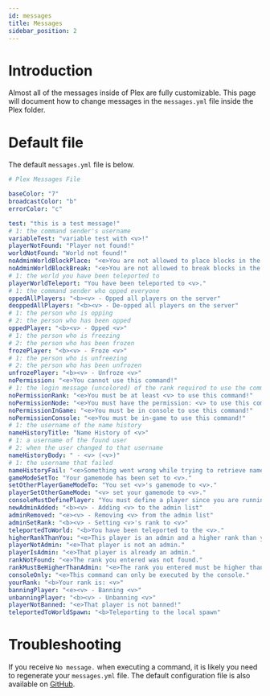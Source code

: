 ```yaml
---
id: messages
title: Messages
sidebar_position: 2
---
```


# Introduction
Almost all of the messages inside of Plex are fully customizable. This page will document how to change messages in the ```messages.yml``` file inside the Plex folder.

# Default file
The default `messages.yml` file is below.
```yaml title=/plugins/Plex/messages.yml
# Plex Messages File

baseColor: "7"
broadcastColor: "b"
errorColor: "c"

test: "this is a test message!"
# 1: the command sender's username
variableTest: "variable test with <v>!"
playerNotFound: "Player not found!"
worldNotFound: "World not found!"
noAdminWorldBlockPlace: "<e>You are not allowed to place blocks in the admin world!"
noAdminWorldBlockBreak: "<e>You are not allowed to break blocks in the admin world!"
# 1: the world you have been teleported to
playerWorldTeleport: "You have been teleported to <v>."
# 1: the command sender who opped everyone
oppedAllPlayers: "<b><v> - Opped all players on the server"
deoppedAllPlayers: "<b><v> - De-opped all players on the server"
# 1: the person who is opping
# 2: the person who has been opped
oppedPlayer: "<b><v> - Opped <v>"
# 1: the person who is freezing
# 2: the person who has been frozen
frozePlayer: "<b><v> - Froze <v>"
# 1: the person who is unfreezing
# 2: the person who has been unfrozen
unfrozePlayer: "<b><v> - Unfroze <v>"
noPermission: "<e>You cannot use this command!"
# 1: the login message (uncolored) of the rank required to use the command
noPermissionRank: "<e>You must be at least <v> to use this command!"
noPermissionNode: "<e>You must have the permission: <v> to use this command!"
noPermissionInGame: "<e>You must be in console to use this command!"
noPermissionConsole: "<e>You must be in-game to use this command!"
# 1: the username of the name history
nameHistoryTitle: "Name History of <v>"
# 1: a username of the found user
# 2: when the user changed to that username
nameHistoryBody: " - <v> (<v>)"
# 1: the username that failed
nameHistoryFail: "<e>Something went wrong while trying to retrieve name history of <v>! Try again later!"
gameModeSetTo: "Your gamemode has been set to <v>."
setOtherPlayerGameModeTo: "You set <v>'s gamemode to <v>."
playerSetOtherGameMode: "<v> set your gamemode to <v>."
consoleMustDefinePlayer: "You must define a player since you are running this command from console."
newAdminAdded: "<b><v> - Adding <v> to the admin list"
adminRemoved: "<e><v> - Removing <v> from the admin list"
adminSetRank: "<b><v> - Setting <v>'s rank to <v>"
teleportedToWorld: "<b>You have been teleported to the <v>."
higherRankThanYou: "<e>This player is an admin and a higher rank than you."
playerNotAdmin: "<e>That player is not an admin."
playerIsAdmin: "<e>That player is already an admin."
rankNotFound: "<e>The rank you entered was not found."
rankMustBeHigherThanAdmin: "<e>The rank you entered must be higher than Admin."
consoleOnly: "<e>This command can only be executed by the console."
yourRank: "<b>Your rank is: <v>"
banningPlayer: "<e><v> - Banning <v>"
unbanningPlayer: "<b><v> - Unbanning <v>"
playerNotBanned: "<e>That player is not banned!"
teleportedToWorldSpawn: "<b>Teleporting to the local spawn"
```

# Troubleshooting
If you receive `No message.` when executing a command, it is likely you need to regenerate your `messages.yml` file. The default configuration file is also available on [GitHub](https://raw.githubusercontent.com/PlexDevelopment/Plex/master/src/main/resources/messages.yml).